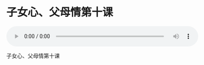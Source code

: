 # 子女心、父母情第十课

<audio style="width: 100%;" preload="false" controls controlslist="nodownload"><source src="//file.simai.life/audio/mp3/old/26040.mp3" type="audio/mpeg">Your browser does not support the audio element.</audio>


<p>子女心、父母情第十课</p>